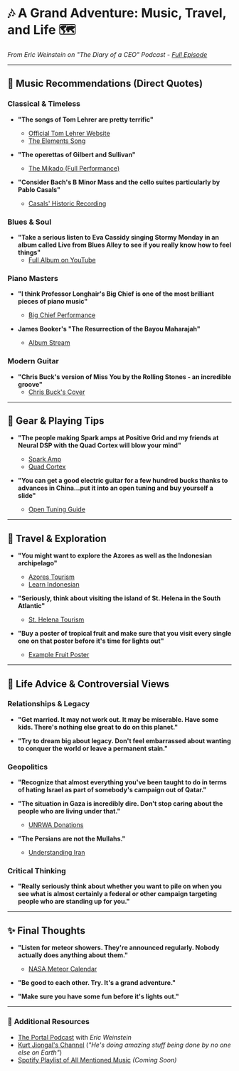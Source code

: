 # 🎶 A Grand Adventure: Music, Travel, and Life 🗺️  
*From Eric Weinstein on "The Diary of a CEO" Podcast - [Full Episode](https://youtu.be/I-iyGGPabpI)*  

---

## 🎵 **Music Recommendations (Direct Quotes)**  
### Classical & Timeless  
- **"The songs of Tom Lehrer are pretty terrific"**  
  - [Official Tom Lehrer Website](https://www.tomlehrersongs.com/)  
  - [The Elements Song](https://youtu.be/AcS3NOQnsQM)  

- **"The operettas of Gilbert and Sullivan"**  
  - [The Mikado (Full Performance)](https://youtu.be/II3HIRU_-E4)  

- **"Consider Bach's B Minor Mass and the cello suites particularly by Pablo Casals"**  
  - [Casals' Historic Recording](https://youtu.be/1prweT95Mo0)  

### Blues & Soul  
- **"Take a serious listen to Eva Cassidy singing Stormy Monday in an album called Live from Blues Alley to see if you really know how to feel things"**  
  - [Full Album on YouTube](https://youtu.be/0X9KZ_0KqkQ)  

### Piano Masters  
- **"I think Professor Longhair's Big Chief is one of the most brilliant pieces of piano music"**  
  - [Big Chief Performance](https://youtu.be/bq1Qt9VjBAg)  

- **James Booker's "The Resurrection of the Bayou Maharajah"**  
  - [Album Stream](https://youtu.be/vR8z8--NOSk)  

### Modern Guitar  
- **"Chris Buck's version of Miss You by the Rolling Stones - an incredible groove"**  
  - [Chris Buck's Cover](https://youtu.be/4aHk7qQY3F8)  

---

## 🎸 **Gear & Playing Tips**  
- **"The people making Spark amps at Positive Grid and my friends at Neural DSP with the Quad Cortex will blow your mind"**  
  - [Spark Amp](https://www.positivegrid.com/spark/)  
  - [Quad Cortex](https://neuraldsp.com/products/quad-cortex/)  

- **"You can get a good electric guitar for a few hundred bucks thanks to advances in China...put it into an open tuning and buy yourself a slide"**  
  - [Open Tuning Guide](https://youtu.be/XgcHTlWQk7Y)  

---

## 🌴 **Travel & Exploration**  
- **"You might want to explore the Azores as well as the Indonesian archipelago"**  
  - [Azores Tourism](https://www.visitazores.com/)  
  - [Learn Indonesian](https://www.duolingo.com/course/id/en/Learn-Indonesian)  

- **"Seriously, think about visiting the island of St. Helena in the South Atlantic"**  
  - [St. Helena Tourism](https://www.sthelenatourism.com/)  

- **"Buy a poster of tropical fruit and make sure that you visit every single one on that poster before it's time for lights out"**  
  - [Example Fruit Poster](https://www.etsy.com/listing/742681345/)  

---

## 💭 **Life Advice & Controversial Views**  

### Relationships & Legacy  
- **"Get married. It may not work out. It may be miserable. Have some kids. There's nothing else great to do on this planet."**  

- **"Try to dream big about legacy. Don't feel embarrassed about wanting to conquer the world or leave a permanent stain."**  

### Geopolitics  
- **"Recognize that almost everything you've been taught to do in terms of hating Israel as part of somebody's campaign out of Qatar."**  

- **"The situation in Gaza is incredibly dire. Don't stop caring about the people who are living under that."**  
  - [UNRWA Donations](https://www.unrwa.org/)  

- **"The Persians are not the Mullahs."**  
  - [Understanding Iran](https://iranprimer.usip.org/)  

### Critical Thinking  
- **"Really seriously think about whether you want to pile on when you see what is almost certainly a federal or other campaign targeting people who are standing up for you."**  

---

## ✨ **Final Thoughts**  
- **"Listen for meteor showers. They're announced regularly. Nobody actually does anything about them."**  
  - [NASA Meteor Calendar](https://solarsystem.nasa.gov/skywatching/)  

- **"Be good to each other. Try. It's a grand adventure."**  

- **"Make sure you have some fun before it's lights out."**  

---

### 🔗 **Additional Resources**  
- [The Portal Podcast](https://www.youtube.com/@ThePortalPodcast)  with *Eric Weinstein*
- [Kurt Jiongal's Channel](https://www.youtube.com/@KurtJiongal) (*"He's doing amazing stuff being done by no one else on Earth"*)  
- [Spotify Playlist of All Mentioned Music](#) *(Coming Soon)*  
